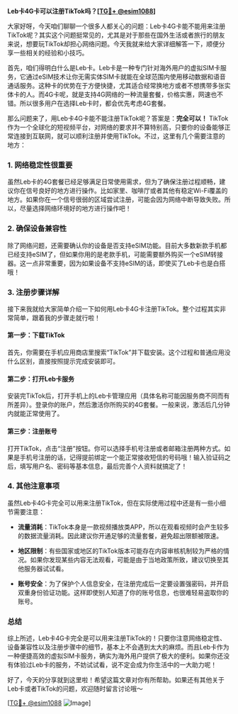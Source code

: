 **Leb卡4G卡可以注册TikTok吗？[[TG💪+ @esim1088](https://t.me/s/esim1088)]**

大家好呀，今天咱们聊聊一个很多人都关心的问题：Leb卡4G卡能不能用来注册TikTok呢？其实这个问题挺常见的，尤其是对于那些在国外生活或者旅行的朋友来说，想要玩TikTok却担心网络问题。今天我就来给大家详细解答一下，顺便分享一些相关的经验和小技巧。

首先，咱们得明白什么是Leb卡。Leb卡是一种专门针对海外用户的虚拟SIM卡服务，它通过eSIM技术让你无需实体SIM卡就能在全球范围内使用移动数据和语音通话服务。这种卡的优势在于方便快捷，尤其适合经常换地方或者不想携带多张实体卡的人。而4G卡呢，就是支持4G网络的一种流量套餐，价格实惠，网速也不错。所以很多用户在选择Leb卡时，都会优先考虑4G套餐。

那么问题来了，用Leb卡4G卡能不能注册TikTok呢？答案是：**完全可以！** TikTok作为一个全球化的短视频平台，对网络的要求并不算特别高，只要你的设备能够正常连接到互联网，就可以顺利注册并使用TikTok。不过，这里有几个需要注意的地方：

### **1. 网络稳定性很重要**
虽然Leb卡的4G套餐已经足够满足日常使用需求，但为了确保注册过程顺畅，建议你在信号良好的地方进行操作。比如家里、咖啡厅或者其他有稳定Wi-Fi覆盖的地方。如果你在一个信号很弱的区域尝试注册，可能会因为网络中断导致失败。所以，尽量选择网络环境好的地方进行操作吧！

### **2. 确保设备兼容性**
除了网络问题，还需要确认你的设备是否支持eSIM功能。目前大多数新款手机都已经支持eSIM了，但如果你用的是老款手机，可能需要额外购买一个eSIM转接器。这一点非常重要，因为如果设备不支持eSIM的话，即使买了Leb卡也是白搭哦！

### **3. 注册步骤详解**
接下来我就给大家简单介绍一下如何用Leb卡4G卡注册TikTok。整个过程其实非常简单，跟着我的步骤走就行啦！

#### **第一步：下载TikTok**
首先，你需要在手机应用商店里搜索“TikTok”并下载安装。这个过程和普通应用没什么区别，直接按照提示完成安装即可。

#### **第二步：打开Leb卡服务**
安装完TikTok后，打开手机上的Leb卡管理应用（具体名称可能因服务商不同而有所差异）。登录你的账户，然后激活你所购买的4G套餐。一般来说，激活后几分钟内就能正常使用了。

#### **第三步：注册账号**
打开TikTok，点击“注册”按钮。你可以选择手机号注册或者邮箱注册两种方式。如果是手机号注册的话，记得提前绑定一个能正常接收短信的号码哦！输入验证码之后，填写用户名、密码等基本信息，最后完善个人资料就搞定了！

### **4. 其他注意事项**
虽然Leb卡4G卡完全可以用来注册TikTok，但在实际使用过程中还是有一些小细节需要注意：

- **流量消耗**：TikTok本身是一款视频播放类APP，所以在观看视频时会产生较多的数据流量消耗。因此建议你开通足够的流量套餐，避免超出限额被限速。
  
- **地区限制**：有些国家或地区的TikTok版本可能存在内容审核机制较为严格的情况。如果你发现某些内容无法观看，可能是由于当地政策所致，建议切换至其他服务器试试看。

- **账号安全**：为了保护个人信息安全，在注册完成后一定要设置强密码，并开启双重身份验证功能。这样即使别人知道了你的账号信息，也很难轻易盗取你的账号。

### **总结**
综上所述，Leb卡4G卡完全是可以用来注册TikTok的！只要你注意网络稳定性、设备兼容性以及注册步骤中的细节，基本上不会遇到太大的麻烦。而且Leb卡作为一种便捷高效的虚拟SIM卡服务，确实为海外用户提供了极大的便利。如果你还没有体验过Leb卡的服务，不妨试试看，说不定会成为你生活中的一大助力呢！

好了，今天的分享就到这里啦！希望这篇文章对你有所帮助。如果还有其他关于Leb卡或者TikTok的问题，欢迎随时留言讨论哦～

[[TG💪+ @esim1088](https://t.me/s/esim1088) ![Image](https://i.postimg.cc/4NQfJmqS/Snipaste-2025-05-13-00-14-12.png)]